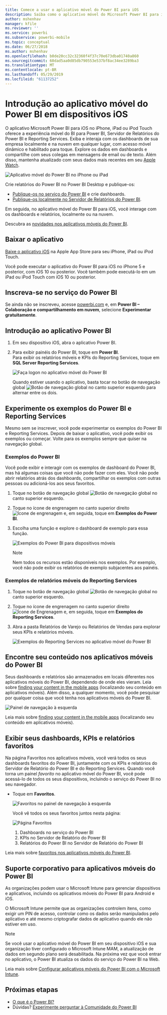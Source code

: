 ```yaml
---
title: Comece a usar o aplicativo móvel do Power BI para iOS
description: Saiba como o aplicativo móvel do Microsoft Power BI para iOS leva o Power BI para o seu bolso, com acesso móvel a informações comerciais localmente e na nuvem.
author: mshenhav
manager: kfile
ms.reviewer: ''
ms.service: powerbi
ms.subservice: powerbi-mobile
ms.topic: conceptual
ms.date: 06/27/2018
ms.author: mshenhav
ms.openlocfilehash: b0de20cc32c32360f4f37c70e673dba01740a860
ms.sourcegitcommit: 60dad5aa0d85db790553e537bf8ac34ee3289ba3
ms.translationtype: MT
ms.contentlocale: pt-BR
ms.lasthandoff: 05/29/2019
ms.locfileid: "61137252"
---
```

# <a name="get-started-with-the-power-bi-mobile-app-on-ios-devices"></a>Introdução ao aplicativo móvel do Power BI em dispositivos iOS
O aplicativo Microsoft Power BI para iOS no iPhone, iPad ou iPod Touch oferece a experiência móvel do BI para Power BI, Servidor de Relatórios do Power BI e Reporting Services. Exiba e interaja com os dashboards de sua empresa localmente e na nuvem em qualquer lugar, com acesso móvel dinâmico e habilitado para toque. Explore os dados em dashboards e compartilhe com seus colegas em mensagens de email ou de texto. Além disso, mantenha atualizado com seus dados mais recentes em seu [Apple Watch](mobile-apple-watch.md).  

![Aplicativo móvel do Power BI no iPhone ou iPad](./media/mobile-iphone-app-get-started/pbi_ipad_iphonedevices.png)

Crie relatórios do Power BI no Power BI Desktop e publique-os:

* [Publique-os no serviço do Power BI](../../service-get-started.md) e crie dashboards.
* [Publique-os localmente no Servidor de Relatórios do Power BI](../../report-server/quickstart-create-powerbi-report.md).

Em seguida, no aplicativo móvel do Power BI para iOS, você interage com os dashboards e relatórios, localmente ou na nuvem.

Descubra as [novidades nos aplicativos móveis do Power BI](mobile-whats-new-in-the-mobile-apps.md).

## <a name="download-the-app"></a>Baixar o aplicativo
[Baixe o aplicativo iOS](http://go.microsoft.com/fwlink/?LinkId=522062 "Baixe o aplicativo iOS") na Apple App Store para seu iPhone, iPad ou iPod Touch.

Você pode executar o aplicativo do Power BI para iOS no iPhone 5 e posterior, com iOS 10 ou posterior. Você também pode executá-lo em um iPad ou iPod Touch com iOS 10 ou posterior. 

## <a name="sign-up-for-the-power-bi-service"></a>Inscreva-se no serviço do Power BI
Se ainda não se inscreveu, acesse [powerbi.com](https://powerbi.microsoft.com/get-started/) e, em **Power BI – Colaboração e compartilhamento em nuvem**, selecione **Experimentar gratuitamente**.


## <a name="get-started-with-the-power-bi-app"></a>Introdução ao aplicativo Power BI
1. Em seu dispositivo iOS, abra o aplicativo Power BI.
2. Para exibir painéis do Power BI, toque em **Power BI**.  
   Para exibir os relatórios móveis e KPIs do Reporting Services, toque em **SQL Server Reporting Services**.
   
   ![Faça logon no aplicativo móvel do Power BI](./media/mobile-iphone-app-get-started/power-bi-connect-to-login.png)
   
   Quando estiver usando o aplicativo, basta tocar no botão de navegação global ![Botão de navegação global](./././media/mobile-iphone-app-get-started/power-bi-iphone-global-nav-button.png) no canto superior esquerdo para alternar entre os dois. 

## <a name="try-the-power-bi-and-reporting-services-samples"></a>Experimente os exemplos do Power BI e Reporting Services
Mesmo sem se inscrever, você pode experimentar os exemplos do Power BI e Reporting Services. Depois de baixar o aplicativo, você pode exibir os exemplos ou começar. Volte para os exemplos sempre que quiser na navegação global.

### <a name="power-bi-samples"></a>Exemplos do Power BI
Você pode exibir e interagir com os exemplos de dashboard do Power BI, mas há algumas coisas que você não pode fazer com eles. Você não pode abrir relatórios atrás dos dashboards, compartilhar os exemplos com outras pessoas ou adicioná-los aos seus favoritos.

1. Toque no botão de navegação global ![Botão de navegação global](./././media/mobile-iphone-app-get-started/power-bi-iphone-global-nav-button.png) no canto superior esquerdo.
2. Toque no ícone de engrenagem no canto superior direito ![Ícone de engrenagem](././media/mobile-iphone-app-get-started/power-bi-ios-gear-icon.png) e, em seguida, toque em **Exemplos do Power BI**.
3. Escolha uma função e explore o dashboard de exemplo para essa função.  
   
   ![Exemplos do Power BI para dispositivos móveis](./media/mobile-iphone-app-get-started/power-bi-iphone-powerbi-samples.png)
   
   > [!NOTE]
   > Nem todos os recursos estão disponíveis nos exemplos. Por exemplo, você não pode exibir os relatórios de exemplo subjacentes aos painéis. 
   > 
   > 

### <a name="reporting-services-mobile-report-samples"></a>Exemplos de relatórios móveis do Reporting Services
1. Toque no botão de navegação global ![Botão de navegação global](./././media/mobile-iphone-app-get-started/power-bi-iphone-global-nav-button.png) no canto superior esquerdo.
2. Toque no ícone de engrenagem no canto superior direito ![Ícone de Engrenagem](././media/mobile-iphone-app-get-started/power-bi-ios-gear-icon.png) e, em seguida, toque em **Exemplos do Reporting Services**.
3. Abra a pasta Relatórios de Varejo ou Relatórios de Vendas para explorar seus KPIs e relatórios móveis.
   
   ![Exemplos do Reporting Services no aplicativo móvel do Power BI](./media/mobile-iphone-app-get-started/power-bi-reporting-services-samples.png)

## <a name="find-your-content-in-the-power-bi-mobile-apps"></a>Encontre seu conteúdo nos aplicativos móveis do Power BI
Seus dashboards e relatórios são armazenados em locais diferentes nos aplicativos móveis do Power BI, dependendo de onde eles vieram. Leia sobre [finding your content in the mobile apps](mobile-apps-quickstart-view-dashboard-report.md) (localizando seu conteúdo em aplicativos móveis). Além disso, a qualquer momento, você pode pesquisar por qualquer coisa que você tenha nos aplicativos móveis do Power BI. 

![Painel de navegação à esquerda](./media/mobile-iphone-app-get-started/power-bi-iphone-left-nav.png)

Leia mais sobre [finding your content in the mobile apps](mobile-apps-quickstart-view-dashboard-report.md) (localizando seu conteúdo em aplicativos móveis).

## <a name="view-your-favorite-dashboards-kpis-and-reports"></a>Exibir seus dashboards, KPIs e relatórios favoritos
Na página Favoritos nos aplicativos móveis, você verá todos os seus dashboards favoritos do Power BI, juntamente com os KPIs e relatórios do Servidor de Relatório do Power BI e do Reporting Services. Quando você torna um painel *favorito* no aplicativo móvel do Power BI, você pode acessá-lo de todos os seus dispositivos, incluindo o serviço do Power BI no seu navegador. 

* Toque em **Favoritos**.
  
   ![Favoritos no painel de navegação à esquerda](./media/mobile-iphone-app-get-started/power-bi-iphone-favorites-nav.png)
  
   Você vê todos os seus favoritos juntos nesta página:
  
   ![Página Favoritos](./media/mobile-iphone-app-get-started/power-bi-iphone-faves-report-server-number-callouts.png)
  
  1. Dashboards no serviço do Power BI
  2. KPIs no Servidor de Relatório do Power BI
  3. Relatórios do Power BI no Servidor de Relatório do Power BI

Leia mais sobre [favoritos nos aplicativos móveis do Power BI](mobile-apps-favorites.md).

## <a name="enterprise-support-for-the-power-bi-mobile-apps"></a>Suporte corporativo para aplicativos móveis do Power BI
As organizações podem usar o Microsoft Intune para gerenciar dispositivos e aplicativos, incluindo os aplicativos móveis do Power BI para Android e iOS.

O Microsoft Intune permite que as organizações controlem itens, como exigir um PIN de acesso, controlar como os dados serão manipulados pelo aplicativo e até mesmo criptografar dados de aplicativo quando ele não estiver em uso.

> [!NOTE]
> Se você usar o aplicativo móvel do Power BI em seu dispositivo iOS e sua organização tiver configurado o Microsoft Intune MAM, a atualização de dados em segundo plano será desabilitada. Na próxima vez que você entrar no aplicativo, o Power BI atualiza os dados do serviço do Power BI na Web.
> 

Leia mais sobre [Configurar aplicativos móveis do Power BI com o Microsoft Intune](../../service-admin-mobile-intune.md). 

## <a name="next-steps"></a>Próximas etapas

* [O que é o Power BI?](../../power-bi-overview.md)
* Dúvidas? [Experimente perguntar à Comunidade do Power BI](http://community.powerbi.com/)


